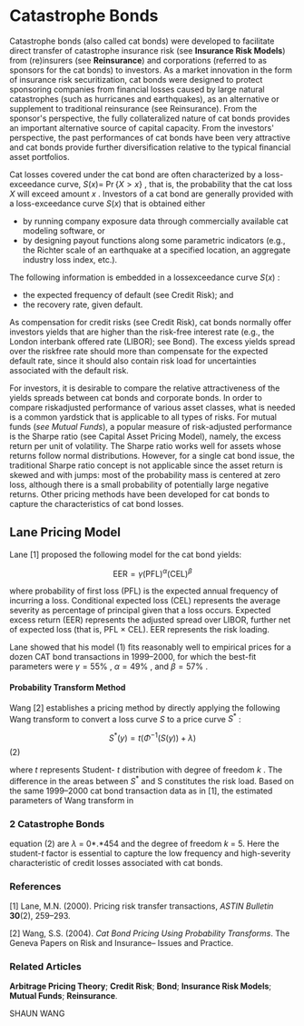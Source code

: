 # **Catastrophe Bonds**

Catastrophe bonds (also called cat bonds) were developed to facilitate direct transfer of catastrophe insurance risk (see **Insurance Risk Models**) from (re)insurers (see **Reinsurance**) and corporations (referred to as sponsors for the cat bonds) to investors. As a market innovation in the form of insurance risk securitization, cat bonds were designed to protect sponsoring companies from financial losses caused by large natural catastrophes (such as hurricanes and earthquakes), as an alternative or supplement to traditional reinsurance (see Reinsurance). From the sponsor's perspective, the fully collateralized nature of cat bonds provides an important alternative source of capital capacity. From the investors' perspective, the past performances of cat bonds have been very attractive and cat bonds provide further diversification relative to the typical financial asset portfolios.

Cat losses covered under the cat bond are often characterized by a loss-exceedance curve,  $S(x) =$  $\Pr\{X > x\}$ , that is, the probability that the cat loss  $X$  will exceed amount  $x$ . Investors of a cat bond are generally provided with a loss-exceedance curve  $S(x)$  that is obtained either

- by running company exposure data through commercially available cat modeling software, or
- by designing payout functions along some parametric indicators (e.g., the Richter scale of an earthquake at a specified location, an aggregate industry loss index, etc.).

The following information is embedded in a lossexceedance curve  $S(x)$ :

- the expected frequency of default (see Credit Risk); and
- the recovery rate, given default.

As compensation for credit risks (see Credit Risk), cat bonds normally offer investors yields that are higher than the risk-free interest rate (e.g., the London interbank offered rate (LIBOR); see Bond). The excess yields spread over the riskfree rate should more than compensate for the expected default rate, since it should also contain risk load for uncertainties associated with the default risk.

For investors, it is desirable to compare the relative attractiveness of the yields spreads between cat bonds and corporate bonds. In order to compare riskadjusted performance of various asset classes, what is needed is a common yardstick that is applicable to all types of risks. For mutual funds (*see Mutual Funds*), a popular measure of risk-adjusted performance is the Sharpe ratio (see Capital Asset Pricing Model), namely, the excess return per unit of volatility. The Sharpe ratio works well for assets whose returns follow normal distributions. However, for a single cat bond issue, the traditional Sharpe ratio concept is not applicable since the asset return is skewed and with jumps: most of the probability mass is centered at zero loss, although there is a small probability of potentially large negative returns. Other pricing methods have been developed for cat bonds to capture the characteristics of cat bond losses.

## **Lane Pricing Model**

Lane [1] proposed the following model for the cat bond yields:

$$\text{EER} = \gamma (\text{PFL})^{\alpha} (\text{CEL})^{\beta} \tag{1}$$

where probability of first loss (PFL) is the expected annual frequency of incurring a loss. Conditional expected loss (CEL) represents the average severity as percentage of principal given that a loss occurs. Expected excess return (EER) represents the adjusted spread over LIBOR, further net of expected loss (that is, PFL  $\times$  CEL). EER represents the risk loading.

Lane showed that his model (1) fits reasonably well to empirical prices for a dozen CAT bond transactions in 1999–2000, for which the best-fit parameters were  $\gamma = 55\%$ ,  $\alpha = 49\%$ , and  $\beta = 57\%$ .

#### **Probability Transform Method**

Wang [2] establishes a pricing method by directly applying the following Wang transform to convert a loss curve *S* to a price curve  $S^*$ :

$$S^{*}(y) = t(\Phi^{-1}(S(y)) + \lambda)$$
(2)

where  $t$  represents Student- $t$  distribution with degree of freedom  $k$ . The difference in the areas between  $S^*$  and S constitutes the risk load. Based on the same 1999–2000 cat bond transaction data as in [1], the estimated parameters of Wang transform in

### **2 Catastrophe Bonds**

equation (2) are *λ* = 0*.*454 and the degree of freedom *k* = 5. Here the student-*t* factor is essential to capture the low frequency and high-severity characteristic of credit losses associated with cat bonds.

### **References**

[1] Lane, M.N. (2000). Pricing risk transfer transactions, *ASTIN Bulletin* **30**(2), 259–293.

[2] Wang, S.S. (2004). *Cat Bond Pricing Using Probability Transforms*. The Geneva Papers on Risk and Insurance– Issues and Practice.

### **Related Articles**

**Arbitrage Pricing Theory**; **Credit Risk**; **Bond**; **Insurance Risk Models**; **Mutual Funds**; **Reinsurance**.

SHAUN WANG
